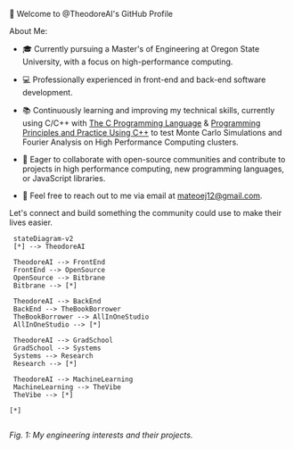 👋 Welcome to @TheodoreAI's GitHub Profile

About Me:

- 🎓 Currently pursuing a Master's of Engineering at Oregon State University, with a focus on high-performance computing.
- 💻 Professionally experienced in front-end and back-end software development.
- 📚 Continuously learning and improving my technical skills, currently using C/C++ with [The C Programming Language](https://www.amazon.com/exec/obidos/ASIN/0131103628/ref=nosim/cboard-20) & [Programming Principles and Practice Using C++](https://dl.icdst.org/pdfs/files3/fef0590f02fa06bb42cba558fbc9e51c.pdf) to test Monte Carlo Simulations and Fourier Analysis on High Performance Computing clusters.
- 🤝 Eager to collaborate with open-source communities and contribute to projects in high performance computing, new programming languages, or JavaScript libraries.

- 📩 Feel free to reach out to me via email at mateoej12@gmail.com.



Let's connect and build something the community could use to make their lives easier.
 
 ```mermaid
  stateDiagram-v2
  [*] --> TheodoreAI

  TheodoreAI --> FrontEnd
  FrontEnd --> OpenSource
  OpenSource --> Bitbrane
  Bitbrane --> [*]
  
  TheodoreAI --> BackEnd
  BackEnd --> TheBookBorrower
  TheBookBorrower --> AllInOneStudio
  AllInOneStudio --> [*]

  TheodoreAI --> GradSchool
  GradSchool --> Systems
  Systems --> Research
  Research --> [*]
 
  TheodoreAI --> MachineLearning
  MachineLearning --> TheVibe
  TheVibe --> [*]

[*]
  
```
*Fig. 1: My engineering interests and their projects.*

<!---
TheodoreAI/TheodoreAI is a ✨ special ✨ repository because its `README.md` (this file) appears on your GitHub profile.
You can click the Preview link to take a look at your changes.
--->
